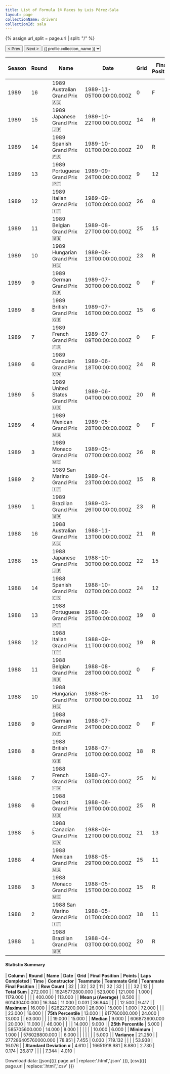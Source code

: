 ```yaml
---
title: List of Formula 1® Races by Luis Pérez-Sala
layout: page
collectionName: drivers
collectionId: sala
---
```


{% assign url_split = page.url | split: "/" %}
<div id="collection-navigation">
<button onclick="selector.options[selector.selectedIndex-1].value && (window.location = selector.options[selector.selectedIndex-1].value);">&lt; Prev</button>
<button onclick="selector.options[selector.selectedIndex+1].value && (window.location = selector.options[selector.selectedIndex+1].value);">Next &gt;</button>
<select id="selector" onchange="this.options[this.selectedIndex].value && (window.location = this.options[this.selectedIndex].value);">
  {% for collectionId in site.data[page.collectionName].refs %}
    {% if collectionId == page.collectionId %}
      {% assign selected = "selected" %}
    {% else %}
      {% assign selected = "" %}
    {% endif %}
    {% assign profile = site.data[page.collectionName][collectionId].profile %}
    <option value="/f1/{{ page.collectionName }}/{{ collectionId }}/{{ url_split[4] }}" {{ selected }}>{{ profile.collection_name }}</option>
  {% endfor %}
</select>
</div>

| Season | Round | Name | Date | Grid | Final Position | Points | Laps Completed | Time | Constructor | Teammate | Teammate Grid | Teammate Final Position |
|--|--|--|--|--|--|--|--|--|--|--|--|--|
| 1989 | 16 | 1989 Australian Grand Prix 🇦🇺 | 1989-11-05T00:00:00.000Z | 0 | F | 0.0 | 0 |   | Minardi 🇮🇹 | [Pierluigi Martini 🇮🇹](/f1/drivers/martini) | 3 | 6 |
| 1989 | 15 | 1989 Japanese Grand Prix 🇯🇵 | 1989-10-22T00:00:00.000Z | 14 | R | 0.0 | 0 |   | Minardi 🇮🇹 | [Paolo Barilla 🇮🇹](/f1/drivers/barilla) | 19 | R |
| 1989 | 14 | 1989 Spanish Grand Prix 🇪🇸 | 1989-10-01T00:00:00.000Z | 20 | R | 0.0 | 47 |   | Minardi 🇮🇹 | [Pierluigi Martini 🇮🇹](/f1/drivers/martini) | 4 | R |
| 1989 | 13 | 1989 Portuguese Grand Prix 🇵🇹 | 1989-09-24T00:00:00.000Z | 9 | 12 | 0.0 | 69 |   | Minardi 🇮🇹 | [Pierluigi Martini 🇮🇹](/f1/drivers/martini) | 5 | 5 |
| 1989 | 12 | 1989 Italian Grand Prix 🇮🇹 | 1989-09-10T00:00:00.000Z | 26 | 8 | 0.0 | 51 |   | Minardi 🇮🇹 | [Pierluigi Martini 🇮🇹](/f1/drivers/martini) | 15 | 7 |
| 1989 | 11 | 1989 Belgian Grand Prix 🇧🇪 | 1989-08-27T00:00:00.000Z | 25 | 15 | 0.0 | 41 |   | Minardi 🇮🇹 | [Pierluigi Martini 🇮🇹](/f1/drivers/martini) | 14 | 9 |
| 1989 | 10 | 1989 Hungarian Grand Prix 🇭🇺 | 1989-08-13T00:00:00.000Z | 23 | R | 0.0 | 57 |   | Minardi 🇮🇹 | [Pierluigi Martini 🇮🇹](/f1/drivers/martini) | 10 | R |
| 1989 | 9 | 1989 German Grand Prix 🇩🇪 | 1989-07-30T00:00:00.000Z | 0 | F | 0.0 | 0 |   | Minardi 🇮🇹 | [Pierluigi Martini 🇮🇹](/f1/drivers/martini) | 13 | 9 |
| 1989 | 8 | 1989 British Grand Prix 🇬🇧 | 1989-07-16T00:00:00.000Z | 15 | 6 | 1.0 | 63 |   | Minardi 🇮🇹 | [Pierluigi Martini 🇮🇹](/f1/drivers/martini) | 11 | 5 |
| 1989 | 7 | 1989 French Grand Prix 🇫🇷 | 1989-07-09T00:00:00.000Z | 0 | F | 0.0 | 0 |   | Minardi 🇮🇹 | [Pierluigi Martini 🇮🇹](/f1/drivers/martini) | 23 | R |
| 1989 | 6 | 1989 Canadian Grand Prix 🇨🇦 | 1989-06-18T00:00:00.000Z | 24 | R | 0.0 | 11 |   | Minardi 🇮🇹 | [Pierluigi Martini 🇮🇹](/f1/drivers/martini) | 11 | R |
| 1989 | 5 | 1989 United States Grand Prix 🇺🇸 | 1989-06-04T00:00:00.000Z | 20 | R | 0.0 | 46 |   | Minardi 🇮🇹 | [Pierluigi Martini 🇮🇹](/f1/drivers/martini) | 15 | R |
| 1989 | 4 | 1989 Mexican Grand Prix 🇲🇽 | 1989-05-28T00:00:00.000Z | 0 | F | 0.0 | 0 |   | Minardi 🇮🇹 | [Pierluigi Martini 🇮🇹](/f1/drivers/martini) | 22 | R |
| 1989 | 3 | 1989 Monaco Grand Prix 🇲🇨 | 1989-05-07T00:00:00.000Z | 26 | R | 0.0 | 48 |   | Minardi 🇮🇹 | [Pierluigi Martini 🇮🇹](/f1/drivers/martini) | 11 | R |
| 1989 | 2 | 1989 San Marino Grand Prix 🇮🇹 | 1989-04-23T00:00:00.000Z | 15 | R | 0.0 | 43 |   | Minardi 🇮🇹 | [Pierluigi Martini 🇮🇹](/f1/drivers/martini) | 11 | R |
| 1989 | 1 | 1989 Brazilian Grand Prix 🇧🇷 | 1989-03-26T00:00:00.000Z | 23 | R | 0.0 | 0 |   | Minardi 🇮🇹 | [Pierluigi Martini 🇮🇹](/f1/drivers/martini) | 16 | R |
| 1988 | 16 | 1988 Australian Grand Prix 🇦🇺 | 1988-11-13T00:00:00.000Z | 21 | R | 0.0 | 41 |   | Minardi 🇮🇹 | [Pierluigi Martini 🇮🇹](/f1/drivers/martini) | 14 | 7 |
| 1988 | 15 | 1988 Japanese Grand Prix 🇯🇵 | 1988-10-30T00:00:00.000Z | 22 | 15 | 0.0 | 49 |   | Minardi 🇮🇹 | [Pierluigi Martini 🇮🇹](/f1/drivers/martini) | 17 | 13 |
| 1988 | 14 | 1988 Spanish Grand Prix 🇪🇸 | 1988-10-02T00:00:00.000Z | 24 | 12 | 0.0 | 70 |   | Minardi 🇮🇹 | [Pierluigi Martini 🇮🇹](/f1/drivers/martini) | 20 | R |
| 1988 | 13 | 1988 Portuguese Grand Prix 🇵🇹 | 1988-09-25T00:00:00.000Z | 19 | 8 | 0.0 | 68 |   | Minardi 🇮🇹 | [Pierluigi Martini 🇮🇹](/f1/drivers/martini) | 14 | R |
| 1988 | 12 | 1988 Italian Grand Prix 🇮🇹 | 1988-09-11T00:00:00.000Z | 19 | R | 0.0 | 12 |   | Minardi 🇮🇹 | [Pierluigi Martini 🇮🇹](/f1/drivers/martini) | 14 | R |
| 1988 | 11 | 1988 Belgian Grand Prix 🇧🇪 | 1988-08-28T00:00:00.000Z | 0 | F | 0.0 | 0 |   | Minardi 🇮🇹 | [Pierluigi Martini 🇮🇹](/f1/drivers/martini) | 0 | F |
| 1988 | 10 | 1988 Hungarian Grand Prix 🇭🇺 | 1988-08-07T00:00:00.000Z | 11 | 10 | 0.0 | 72 |   | Minardi 🇮🇹 | [Pierluigi Martini 🇮🇹](/f1/drivers/martini) | 16 | R |
| 1988 | 9 | 1988 German Grand Prix 🇩🇪 | 1988-07-24T00:00:00.000Z | 0 | F | 0.0 | 0 |   | Minardi 🇮🇹 | [Pierluigi Martini 🇮🇹](/f1/drivers/martini) | 0 | F |
| 1988 | 8 | 1988 British Grand Prix 🇬🇧 | 1988-07-10T00:00:00.000Z | 18 | R | 0.0 | 0 |   | Minardi 🇮🇹 | [Pierluigi Martini 🇮🇹](/f1/drivers/martini) | 19 | 15 |
| 1988 | 7 | 1988 French Grand Prix 🇫🇷 | 1988-07-03T00:00:00.000Z | 25 | N | 0.0 | 70 |   | Minardi 🇮🇹 | [Pierluigi Martini 🇮🇹](/f1/drivers/martini) | 22 | 15 |
| 1988 | 6 | 1988 Detroit Grand Prix 🇺🇸 | 1988-06-19T00:00:00.000Z | 25 | R | 0.0 | 54 |   | Minardi 🇮🇹 | [Pierluigi Martini 🇮🇹](/f1/drivers/martini) | 16 | 6 |
| 1988 | 5 | 1988 Canadian Grand Prix 🇨🇦 | 1988-06-12T00:00:00.000Z | 21 | 13 | 0.0 | 64 |   | Minardi 🇮🇹 | [Adrián Campos 🇪🇸](/f1/drivers/campos) | 0 | F |
| 1988 | 4 | 1988 Mexican Grand Prix 🇲🇽 | 1988-05-29T00:00:00.000Z | 25 | 11 | 0.0 | 63 |   | Minardi 🇮🇹 | [Adrián Campos 🇪🇸](/f1/drivers/campos) | 0 | F |
| 1988 | 3 | 1988 Monaco Grand Prix 🇲🇨 | 1988-05-15T00:00:00.000Z | 15 | R | 0.0 | 36 |   | Minardi 🇮🇹 | [Adrián Campos 🇪🇸](/f1/drivers/campos) | 0 | F |
| 1988 | 2 | 1988 San Marino Grand Prix 🇮🇹 | 1988-05-01T00:00:00.000Z | 18 | 11 | 0.0 | 58 |   | Minardi 🇮🇹 | [Adrián Campos 🇪🇸](/f1/drivers/campos) | 22 | 16 |
| 1988 | 1 | 1988 Brazilian Grand Prix 🇧🇷 | 1988-04-03T00:00:00.000Z | 20 | R | 0.0 | 46 |   | Minardi 🇮🇹 | [Adrián Campos 🇪🇸](/f1/drivers/campos) | 23 | R |

#### Statistic Summary

| **Column** | **Round** | **Name** | **Date** | **Grid** | **Final Position** | **Points** | **Laps Completed** | **Time** | **Constructor** | **Teammate** | **Teammate Grid** | **Teammate Final Position** |
| **Row Count** | 32 |  | 32 | 32 | 11 | 32 | 32 |  |  |  | 32 | 12 |
| **Total Sum** | 272.000 |  | 19245772800.000 | 523.000 | 121.000 | 1.000 | 1179.000 |  |  |  | 400.000 | 113.000 |
| **Mean μ (Average)** | 8.500 |  | 601430400.000 | 16.344 | 11.000 | 0.031 | 36.844 |  |  |  | 12.500 | 9.417 |
| **Maximum** | 16.000 |  | 626227200.000 | 26.000 | 15.000 | 1.000 | 72.000 |  |  |  | 23.000 | 16.000 |
| **75th Percentile** | 13.000 |  | 617760000.000 | 24.000 | 13.000 |  | 63.000 |  |  |  | 19.000 | 15.000 |
| **Median** | 9.000 |  | 606873600.000 | 20.000 | 11.000 |  | 46.000 |  |  |  | 14.000 | 9.000 |
| **25th Percentile** | 5.000 |  | 585705600.000 | 14.000 | 8.000 |  |  |  |  |  | 10.000 | 6.000 |
| **Minimum** | 1.000 |  | 576028800.000 |  | 6.000 |  |  |  |  |  |  | 5.000 |
| **Variance** | 21.250 |  | 277286405760000.000 | 78.851 | 7.455 | 0.030 | 719.132 |  |  |  | 53.938 | 16.076 |
| **Standard Deviation σ** | 4.610 |  | 16651918.981 | 8.880 | 2.730 | 0.174 | 26.817 |  |  |  | 7.344 | 4.010 |

Download data: [json]({{ page.url | replace:'.html','.json' }}), [csv]({{ page.url | replace:'.html','.csv' }})
